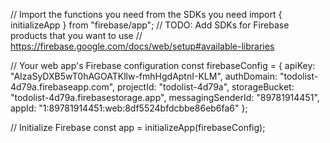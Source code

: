 // Import the functions you need from the SDKs you need
import { initializeApp } from "firebase/app";
// TODO: Add SDKs for Firebase products that you want to use
// https://firebase.google.com/docs/web/setup#available-libraries

// Your web app's Firebase configuration
const firebaseConfig = {
  apiKey: "AIzaSyDXB5wT0hAGOATKllw-fmhHgdAptnI-KLM",
  authDomain: "todolist-4d79a.firebaseapp.com",
  projectId: "todolist-4d79a",
  storageBucket: "todolist-4d79a.firebasestorage.app",
  messagingSenderId: "89781914451",
  appId: "1:89781914451:web:8df5524bfdcbbe86eb6fa6"
};

// Initialize Firebase
const app = initializeApp(firebaseConfig);